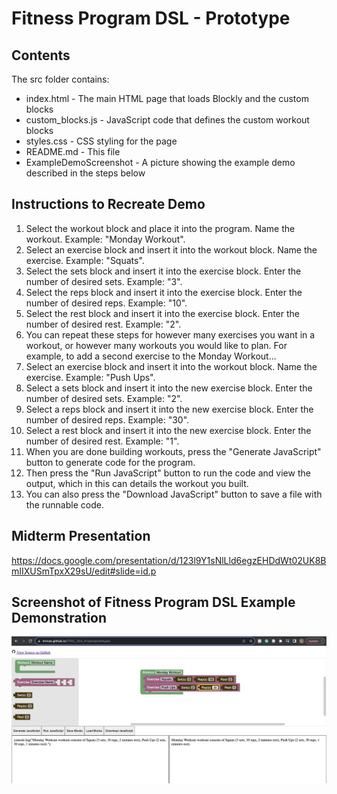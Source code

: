 # Fitness Program DSL - Prototype

## Contents

The src folder contains:

- index.html - The main HTML page that loads Blockly and the custom blocks
- custom_blocks.js - JavaScript code that defines the custom workout blocks
- styles.css - CSS styling for the page
- README.md - This file
- ExampleDemoScreenshot - A picture showing the example demo described in the steps below

## Instructions to Recreate Demo

1. Select the workout block and place it into the program. Name the workout. Example: "Monday Workout".
2. Select an exercise block and insert it into the workout block. Name the exercise. Example: "Squats".
3. Select the sets block and insert it into the exercise block. Enter the number of desired sets. Example: "3".
4. Select the reps block and insert it into the exercise block. Enter the number of desired reps. Example: "10".
5. Select the rest block and insert it into the exercise block. Enter the number of desired rest. Example: "2".
6. You can repeat these steps for however many exercises you want in a workout, or however many workouts you would like to plan. For example, to add a second exercise to the Monday Workout...
7. Select an exercise block and insert it into the workout block. Name the exercise. Example: "Push Ups".
8. Select a sets block and insert it into the new exercise block. Enter the number of desired sets. Example: "2".
9. Select a reps block and insert it into the new exercise block. Enter the number of desired reps. Example: "30".
10. Select a rest block and insert it into the new exercise block. Enter the number of desired rest. Example: "1".
11. When you are done building workouts, press the "Generate JavaScript" button to generate code for the program.
12. Then press the "Run JavaScript" button to run the code and view the output, which in this can details the workout you built.
13. You can also press the "Download JavaScript" button to save a file with the runnable code.

## Midterm Presentation
https://docs.google.com/presentation/d/123l9Y1sNlLld6egzEHDdWt02UK8BmIIXUSmTpxX29sU/edit#slide=id.p

## Screenshot of Fitness Program DSL Example Demonstration
![Example Demo](ExampleDemoScreenshot.png)
